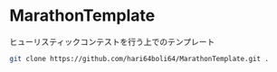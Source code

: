# MarathonTemplate

ヒューリスティックコンテストを行う上でのテンプレート

```bash
git clone https://github.com/hari64boli64/MarathonTemplate.git .
```
